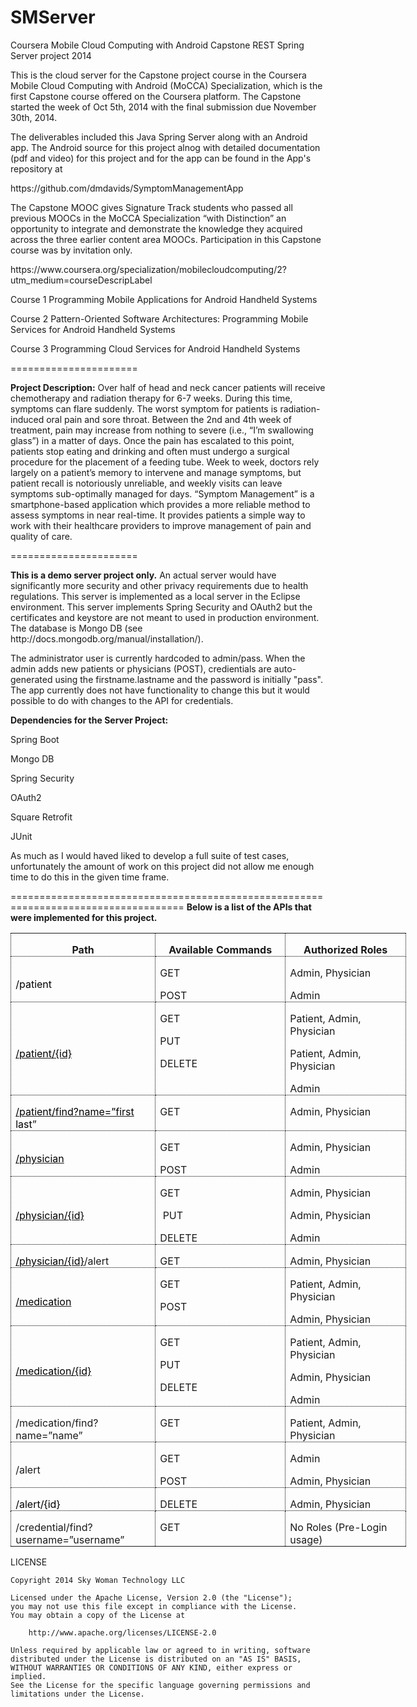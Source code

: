 SMServer
========
<p>
Coursera Mobile Cloud Computing with Android Capstone REST Spring Server project 2014</p>
<p>
This is the cloud server for the Capstone project course in the Coursera Mobile Cloud Computing with Android (MoCCA) Specialization, which is the first Capstone course offered on the Coursera platform.  The Capstone started the week of Oct 5th, 2014 with the final submission due November 30th, 2014.</p>
<p>The deliverables included this Java Spring Server along with an Android app.  The Android source for this project alnog with detailed documentation (pdf and video) for this project and for the app can be found in the App's repository at</p>
<p> https://github.com/dmdavids/SymptomManagementApp</p>
<p>
The Capstone MOOC gives Signature Track students who passed all previous MOOCs in the MoCCA Specialization “with Distinction” an opportunity to integrate and demonstrate the knowledge they acquired across the three earlier content area MOOCs. Participation in this Capstone course was by invitation only.
</p>
<p>https://www.coursera.org/specialization/mobilecloudcomputing/2?utm_medium=courseDescripLabel</p>
<p>
Course 1 Programming Mobile Applications for Android Handheld Systems</p>
<p>
Course 2 Pattern-Oriented Software Architectures: Programming Mobile Services for Android Handheld Systems</p>
<p>
Course 3 Programming Cloud Services for Android Handheld Systems
<br></p>
======================
<p>
<strong>Project Description:</strong>
Over half of head and neck cancer patients will receive chemotherapy and radiation
therapy for 6-7 weeks. During this time, symptoms can flare suddenly. The worst
symptom for patients is radiation-induced oral pain and sore throat. Between the 2nd
and 4th week of treatment, pain may increase from nothing to severe (i.e., “I’m
swallowing glass”) in a matter of days. Once the pain has escalated to this point,
patients stop eating and drinking and often must undergo a surgical procedure for the
placement of a feeding tube.
Week to week, doctors rely largely on a patient’s memory to intervene and manage
symptoms, but patient recall is notoriously unreliable, and weekly visits can leave
symptoms sub-optimally managed for days.
“Symptom Management” is a smartphone-based application which provides a more
reliable method to assess symptoms in near real-time. It provides patients a simple way
to work with their healthcare providers to improve management of pain and quality of
care.<br></p>
======================
<p> <strong>This is a demo server project only.</strong> An actual server would have significantly more security and other privacy requirements due to health regulations.  This server is implemented as a local server in the Eclipse environment.  This server implements Spring Security and OAuth2 but the certificates and keystore are not meant to used in production environment.  The database is Mongo DB (see http://docs.mongodb.org/manual/installation/).</p>
<p>
The administrator user is currently hardcoded to admin/pass.  When the admin adds new patients or physicians (POST), credientials are auto-generated using the firstname.lastname and the password is initially "pass".  The app currently does not have functionality to change this but it would possible to do with changes to the API for credentials.
</p>
<p>
<strong>Dependencies for the Server Project:</strong></p>
<p>
Spring Boot</p>
<p>
Mongo DB </p>
<p>
Spring Security</p>
<p>
OAuth2</p>
<p>
Square Retrofit</p>
<p>
JUnit</p>
<p>
As much as I would haved liked to develop a full suite of test cases, unfortunately the amount of work on this project did not allow me enough time to do this in the given time frame. 
</p>
====================================================================================
<strong>Below is a list of the APIs that were implemented for this project.</strong>

<table class=MsoTableGrid border=1 cellspacing=0 cellpadding=0 width=633
 style='width:474.95pt;border-collapse:collapse;border:none;mso-border-alt:
 dotted windowtext .5pt;mso-yfti-tbllook:1184;mso-padding-alt:0in 5.4pt 0in 5.4pt;
 mso-border-insideh:.5pt dotted windowtext;mso-border-insidev:.5pt dotted windowtext'>
 <tr style='mso-yfti-irow:0;mso-yfti-firstrow:yes;height:12.2pt'>
  <td width=224 style='width:168.1pt;border:dotted windowtext 1.0pt;mso-border-alt:
  dotted windowtext .5pt;padding:0in 5.4pt 0in 5.4pt;height:12.2pt'>
  <p class=MsoNormal align=center style='margin-bottom:0in;margin-bottom:.0001pt;
  text-align:center;line-height:normal'><b style='mso-bidi-font-weight:normal'>Path<o:p></o:p></b></p>
  </td>
  <td width=213 valign=top style='width:159.9pt;border:dotted windowtext 1.0pt;
  border-left:none;mso-border-left-alt:dotted windowtext .5pt;mso-border-alt:
  dotted windowtext .5pt;padding:0in 5.4pt 0in 5.4pt;height:12.2pt'>
  <p class=MsoNormal align=center style='margin-bottom:0in;margin-bottom:.0001pt;
  text-align:center;line-height:normal'><b style='mso-bidi-font-weight:normal'><span
  style='font-size:12.0pt'>Available Commands<o:p></o:p></span></b></p>
  </td>
  <td width=196 valign=top style='width:146.95pt;border:dotted windowtext 1.0pt;
  border-left:none;mso-border-left-alt:dotted windowtext .5pt;mso-border-alt:
  dotted windowtext .5pt;padding:0in 5.4pt 0in 5.4pt;height:12.2pt'>
  <p class=MsoNormal align=center style='margin-bottom:0in;margin-bottom:.0001pt;
  text-align:center;line-height:normal'><b style='mso-bidi-font-weight:normal'><span
  style='font-size:12.0pt'>Authorized Roles<o:p></o:p></span></b></p>
  </td>
 </tr>
 <tr style='mso-yfti-irow:1;height:25.0pt'>
  <td width=224 style='width:168.1pt;border:dotted windowtext 1.0pt;border-top:
  none;mso-border-top-alt:dotted windowtext .5pt;mso-border-alt:dotted windowtext .5pt;
  padding:0in 5.4pt 0in 5.4pt;height:25.0pt'>
  <p class=MsoNormal style='margin-bottom:0in;margin-bottom:.0001pt;line-height:
  normal'><span style='mso-field-code:" HYPERLINK "'><span class=MsoHyperlink><span
  style='font-size:12.0pt;color:windowtext;text-decoration:none;text-underline:
  none'>/patient</span></span></span><span style='font-size:12.0pt'><o:p></o:p></span></p>
  </td>
  <td width=213 valign=top style='width:159.9pt;border-top:none;border-left:
  none;border-bottom:dotted windowtext 1.0pt;border-right:dotted windowtext 1.0pt;
  mso-border-top-alt:dotted windowtext .5pt;mso-border-left-alt:dotted windowtext .5pt;
  mso-border-alt:dotted windowtext .5pt;padding:0in 5.4pt 0in 5.4pt;height:
  25.0pt'>
  <p class=MsoNormal style='margin-bottom:0in;margin-bottom:.0001pt;line-height:
  normal'><span style='font-size:12.0pt'>GET<o:p></o:p></span></p>
  <p class=MsoNormal style='margin-bottom:0in;margin-bottom:.0001pt;line-height:
  normal'><span style='font-size:12.0pt'>POST<o:p></o:p></span></p>
  </td>
  <td width=196 valign=top style='width:146.95pt;border-top:none;border-left:
  none;border-bottom:dotted windowtext 1.0pt;border-right:dotted windowtext 1.0pt;
  mso-border-top-alt:dotted windowtext .5pt;mso-border-left-alt:dotted windowtext .5pt;
  mso-border-alt:dotted windowtext .5pt;padding:0in 5.4pt 0in 5.4pt;height:
  25.0pt'>
  <p class=MsoNormal style='margin-bottom:0in;margin-bottom:.0001pt;line-height:
  normal'><span style='font-size:12.0pt'>Admin, Physician<o:p></o:p></span></p>
  <p class=MsoNormal style='margin-bottom:0in;margin-bottom:.0001pt;line-height:
  normal'><span style='font-size:12.0pt'>Admin<o:p></o:p></span></p>
  </td>
 </tr>
 <tr style='mso-yfti-irow:2;height:37.25pt'>
  <td width=224 style='width:168.1pt;border:dotted windowtext 1.0pt;border-top:
  none;mso-border-top-alt:dotted windowtext .5pt;mso-border-alt:dotted windowtext .5pt;
  padding:0in 5.4pt 0in 5.4pt;height:37.25pt'>
  <p class=MsoNormal style='margin-bottom:0in;margin-bottom:.0001pt;line-height:
  normal'><a href="https://192.168.0.34:8080/patient/%7bid%7d"><span
  style='font-size:12.0pt;color:windowtext;text-decoration:none;text-underline:
  none'>/patient/{id}</span></a><span style='font-size:12.0pt'><o:p></o:p></span></p>
  </td>
  <td width=213 valign=top style='width:159.9pt;border-top:none;border-left:
  none;border-bottom:dotted windowtext 1.0pt;border-right:dotted windowtext 1.0pt;
  mso-border-top-alt:dotted windowtext .5pt;mso-border-left-alt:dotted windowtext .5pt;
  mso-border-alt:dotted windowtext .5pt;padding:0in 5.4pt 0in 5.4pt;height:
  37.25pt'>
  <p class=MsoNormal style='margin-bottom:0in;margin-bottom:.0001pt;line-height:
  normal'><span style='font-size:12.0pt'>GET<o:p></o:p></span></p>
  <p class=MsoNormal style='margin-bottom:0in;margin-bottom:.0001pt;line-height:
  normal'><span style='font-size:12.0pt'>PUT<o:p></o:p></span></p>
  <p class=MsoNormal style='margin-bottom:0in;margin-bottom:.0001pt;line-height:
  normal'><span style='font-size:12.0pt'>DELETE<o:p></o:p></span></p>
  </td>
  <td width=196 valign=top style='width:146.95pt;border-top:none;border-left:
  none;border-bottom:dotted windowtext 1.0pt;border-right:dotted windowtext 1.0pt;
  mso-border-top-alt:dotted windowtext .5pt;mso-border-left-alt:dotted windowtext .5pt;
  mso-border-alt:dotted windowtext .5pt;padding:0in 5.4pt 0in 5.4pt;height:
  37.25pt'>
  <p class=MsoNormal style='margin-bottom:0in;margin-bottom:.0001pt;line-height:
  normal'><span style='font-size:12.0pt'>Patient, Admin, Physician<o:p></o:p></span></p>
  <p class=MsoNormal style='margin-bottom:0in;margin-bottom:.0001pt;line-height:
  normal'><span style='font-size:12.0pt'>Patient, Admin, Physician<o:p></o:p></span></p>
  <p class=MsoNormal style='margin-bottom:0in;margin-bottom:.0001pt;line-height:
  normal'><span style='font-size:12.0pt'>Admin<o:p></o:p></span></p>
  </td>
 </tr>
 <tr style='mso-yfti-irow:3;height:12.2pt'>
  <td width=224 style='width:168.1pt;border:dotted windowtext 1.0pt;border-top:
  none;mso-border-top-alt:dotted windowtext .5pt;mso-border-alt:dotted windowtext .5pt;
  padding:0in 5.4pt 0in 5.4pt;height:12.2pt'>
  <p class=MsoNormal style='margin-bottom:0in;margin-bottom:.0001pt;line-height:
  normal'><a href="https://192.168.0.34:8080/patient/find?name="><span
  style='font-size:12.0pt;color:windowtext;text-decoration:none;text-underline:
  none'>/patient/find?name=”first</span></a><span class=MsoHyperlink><span
  style='font-size:12.0pt;color:windowtext;text-decoration:none;text-underline:
  none'> last</span></span><span style='font-size:12.0pt'>”<o:p></o:p></span></p>
  </td>
  <td width=213 valign=top style='width:159.9pt;border-top:none;border-left:
  none;border-bottom:dotted windowtext 1.0pt;border-right:dotted windowtext 1.0pt;
  mso-border-top-alt:dotted windowtext .5pt;mso-border-left-alt:dotted windowtext .5pt;
  mso-border-alt:dotted windowtext .5pt;padding:0in 5.4pt 0in 5.4pt;height:
  12.2pt'>
  <p class=MsoNormal style='margin-bottom:0in;margin-bottom:.0001pt;line-height:
  normal'><span style='font-size:12.0pt'>GET<o:p></o:p></span></p>
  </td>
  <td width=196 valign=top style='width:146.95pt;border-top:none;border-left:
  none;border-bottom:dotted windowtext 1.0pt;border-right:dotted windowtext 1.0pt;
  mso-border-top-alt:dotted windowtext .5pt;mso-border-left-alt:dotted windowtext .5pt;
  mso-border-alt:dotted windowtext .5pt;padding:0in 5.4pt 0in 5.4pt;height:
  12.2pt'>
  <p class=MsoNormal style='margin-bottom:0in;margin-bottom:.0001pt;line-height:
  normal'><span style='font-size:12.0pt'>Admin, Physician<o:p></o:p></span></p>
  </td>
 </tr>
 <tr style='mso-yfti-irow:4;height:25.0pt'>
  <td width=224 style='width:168.1pt;border:dotted windowtext 1.0pt;border-top:
  none;mso-border-top-alt:dotted windowtext .5pt;mso-border-alt:dotted windowtext .5pt;
  padding:0in 5.4pt 0in 5.4pt;height:25.0pt'>
  <p class=MsoNormal style='margin-bottom:0in;margin-bottom:.0001pt;line-height:
  normal'><a href="https://192.168.0.34:8080/physician"><span style='font-size:
  12.0pt;color:windowtext;text-decoration:none;text-underline:none'>/physician</span></a><span
  style='font-size:12.0pt'><o:p></o:p></span></p>
  </td>
  <td width=213 valign=top style='width:159.9pt;border-top:none;border-left:
  none;border-bottom:dotted windowtext 1.0pt;border-right:dotted windowtext 1.0pt;
  mso-border-top-alt:dotted windowtext .5pt;mso-border-left-alt:dotted windowtext .5pt;
  mso-border-alt:dotted windowtext .5pt;padding:0in 5.4pt 0in 5.4pt;height:
  25.0pt'>
  <p class=MsoNormal style='margin-bottom:0in;margin-bottom:.0001pt;line-height:
  normal'><span style='font-size:12.0pt'>GET<o:p></o:p></span></p>
  <p class=MsoNormal style='margin-bottom:0in;margin-bottom:.0001pt;line-height:
  normal'><span style='font-size:12.0pt'>POST<o:p></o:p></span></p>
  </td>
  <td width=196 valign=top style='width:146.95pt;border-top:none;border-left:
  none;border-bottom:dotted windowtext 1.0pt;border-right:dotted windowtext 1.0pt;
  mso-border-top-alt:dotted windowtext .5pt;mso-border-left-alt:dotted windowtext .5pt;
  mso-border-alt:dotted windowtext .5pt;padding:0in 5.4pt 0in 5.4pt;height:
  25.0pt'>
  <p class=MsoNormal style='margin-bottom:0in;margin-bottom:.0001pt;line-height:
  normal'><span style='font-size:12.0pt'>Admin, Physician<o:p></o:p></span></p>
  <p class=MsoNormal style='margin-bottom:0in;margin-bottom:.0001pt;line-height:
  normal'><span style='font-size:12.0pt'>Admin<o:p></o:p></span></p>
  </td>
 </tr>
 <tr style='mso-yfti-irow:5;height:37.25pt'>
  <td width=224 style='width:168.1pt;border:dotted windowtext 1.0pt;border-top:
  none;mso-border-top-alt:dotted windowtext .5pt;mso-border-alt:dotted windowtext .5pt;
  padding:0in 5.4pt 0in 5.4pt;height:37.25pt'>
  <p class=MsoNormal style='margin-bottom:0in;margin-bottom:.0001pt;line-height:
  normal'><a href="https://192.168.0.34:8080/physician/%7bid%7d"><span
  style='font-size:12.0pt;color:windowtext;text-decoration:none;text-underline:
  none'>/physician/{id}</span></a><span style='font-size:12.0pt'><o:p></o:p></span></p>
  </td>
  <td width=213 valign=top style='width:159.9pt;border-top:none;border-left:
  none;border-bottom:dotted windowtext 1.0pt;border-right:dotted windowtext 1.0pt;
  mso-border-top-alt:dotted windowtext .5pt;mso-border-left-alt:dotted windowtext .5pt;
  mso-border-alt:dotted windowtext .5pt;padding:0in 5.4pt 0in 5.4pt;height:
  37.25pt'>
  <p class=MsoNormal style='margin-bottom:0in;margin-bottom:.0001pt;line-height:
  normal'><span style='font-size:12.0pt'>GET<o:p></o:p></span></p>
  <p class=MsoNormal style='margin-bottom:0in;margin-bottom:.0001pt;line-height:
  normal'><span style='font-size:12.0pt'><span
  style='mso-spacerun:yes'> </span>PUT<o:p></o:p></span></p>
  <p class=MsoNormal style='margin-bottom:0in;margin-bottom:.0001pt;line-height:
  normal'><span style='font-size:12.0pt'>DELETE<o:p></o:p></span></p>
  </td>
  <td width=196 valign=top style='width:146.95pt;border-top:none;border-left:
  none;border-bottom:dotted windowtext 1.0pt;border-right:dotted windowtext 1.0pt;
  mso-border-top-alt:dotted windowtext .5pt;mso-border-left-alt:dotted windowtext .5pt;
  mso-border-alt:dotted windowtext .5pt;padding:0in 5.4pt 0in 5.4pt;height:
  37.25pt'>
  <p class=MsoNormal style='margin-bottom:0in;margin-bottom:.0001pt;line-height:
  normal'><span style='font-size:12.0pt'>Admin, Physician<o:p></o:p></span></p>
  <p class=MsoNormal style='margin-bottom:0in;margin-bottom:.0001pt;line-height:
  normal'><span style='font-size:12.0pt'>Admin, Physician<o:p></o:p></span></p>
  <p class=MsoNormal style='margin-bottom:0in;margin-bottom:.0001pt;line-height:
  normal'><span style='font-size:12.0pt'>Admin<o:p></o:p></span></p>
  </td>
 </tr>
 <tr style='mso-yfti-irow:6;height:12.75pt'>
  <td width=224 style='width:168.1pt;border:dotted windowtext 1.0pt;border-top:
  none;mso-border-top-alt:dotted windowtext .5pt;mso-border-alt:dotted windowtext .5pt;
  padding:0in 5.4pt 0in 5.4pt;height:12.75pt'>
  <p class=MsoNormal style='margin-bottom:0in;margin-bottom:.0001pt;line-height:
  normal'><a href="https://192.168.0.34:8080/physician/%7bid%7d"><span
  style='font-size:12.0pt;color:windowtext;text-decoration:none;text-underline:
  none'>/physician/{id}</span></a><span style='font-size:12.0pt'>/alert<o:p></o:p></span></p>
  </td>
  <td width=213 valign=top style='width:159.9pt;border-top:none;border-left:
  none;border-bottom:dotted windowtext 1.0pt;border-right:dotted windowtext 1.0pt;
  mso-border-top-alt:dotted windowtext .5pt;mso-border-left-alt:dotted windowtext .5pt;
  mso-border-alt:dotted windowtext .5pt;padding:0in 5.4pt 0in 5.4pt;height:
  12.75pt'>
  <p class=MsoNormal style='margin-bottom:0in;margin-bottom:.0001pt;line-height:
  normal'><span style='font-size:12.0pt'>GET<o:p></o:p></span></p>
  </td>
  <td width=196 valign=top style='width:146.95pt;border-top:none;border-left:
  none;border-bottom:dotted windowtext 1.0pt;border-right:dotted windowtext 1.0pt;
  mso-border-top-alt:dotted windowtext .5pt;mso-border-left-alt:dotted windowtext .5pt;
  mso-border-alt:dotted windowtext .5pt;padding:0in 5.4pt 0in 5.4pt;height:
  12.75pt'>
  <p class=MsoNormal style='margin-bottom:0in;margin-bottom:.0001pt;line-height:
  normal'><span style='font-size:12.0pt'>Admin, Physician<o:p></o:p></span></p>
  </td>
 </tr>
 <tr style='mso-yfti-irow:7;height:24.45pt'>
  <td width=224 style='width:168.1pt;border:dotted windowtext 1.0pt;border-top:
  none;mso-border-top-alt:dotted windowtext .5pt;mso-border-alt:dotted windowtext .5pt;
  padding:0in 5.4pt 0in 5.4pt;height:24.45pt'>
  <p class=MsoNormal style='margin-bottom:0in;margin-bottom:.0001pt;line-height:
  normal'><a href="https://192.168.0.34:8080/medication"><span
  style='font-size:12.0pt;color:windowtext;text-decoration:none;text-underline:
  none'>/medication</span></a><span style='font-size:12.0pt'><o:p></o:p></span></p>
  </td>
  <td width=213 valign=top style='width:159.9pt;border-top:none;border-left:
  none;border-bottom:dotted windowtext 1.0pt;border-right:dotted windowtext 1.0pt;
  mso-border-top-alt:dotted windowtext .5pt;mso-border-left-alt:dotted windowtext .5pt;
  mso-border-alt:dotted windowtext .5pt;padding:0in 5.4pt 0in 5.4pt;height:
  24.45pt'>
  <p class=MsoNormal style='margin-bottom:0in;margin-bottom:.0001pt;line-height:
  normal'><span style='font-size:12.0pt'>GET<o:p></o:p></span></p>
  <p class=MsoNormal style='margin-bottom:0in;margin-bottom:.0001pt;line-height:
  normal'><span style='font-size:12.0pt'>POST<o:p></o:p></span></p>
  </td>
  <td width=196 valign=top style='width:146.95pt;border-top:none;border-left:
  none;border-bottom:dotted windowtext 1.0pt;border-right:dotted windowtext 1.0pt;
  mso-border-top-alt:dotted windowtext .5pt;mso-border-left-alt:dotted windowtext .5pt;
  mso-border-alt:dotted windowtext .5pt;padding:0in 5.4pt 0in 5.4pt;height:
  24.45pt'>
  <p class=MsoNormal style='margin-bottom:0in;margin-bottom:.0001pt;line-height:
  normal'><span style='font-size:12.0pt'>Patient, Admin, Physician<o:p></o:p></span></p>
  <p class=MsoNormal style='margin-bottom:0in;margin-bottom:.0001pt;line-height:
  normal'><span style='font-size:12.0pt'>Admin, Physician<o:p></o:p></span></p>
  </td>
 </tr>
 <tr style='mso-yfti-irow:8;height:37.7pt'>
  <td width=224 style='width:168.1pt;border:dotted windowtext 1.0pt;border-top:
  none;mso-border-top-alt:dotted windowtext .5pt;mso-border-alt:dotted windowtext .5pt;
  padding:0in 5.4pt 0in 5.4pt;height:37.7pt'>
  <p class=MsoNormal style='margin-bottom:0in;margin-bottom:.0001pt;line-height:
  normal'><a href="https://192.168.0.34:8080/medication/%7bid%7d"><span
  style='font-size:12.0pt;color:windowtext;text-decoration:none;text-underline:
  none'>/medication/{id}</span></a><span style='font-size:12.0pt'><o:p></o:p></span></p>
  </td>
  <td width=213 valign=top style='width:159.9pt;border-top:none;border-left:
  none;border-bottom:dotted windowtext 1.0pt;border-right:dotted windowtext 1.0pt;
  mso-border-top-alt:dotted windowtext .5pt;mso-border-left-alt:dotted windowtext .5pt;
  mso-border-alt:dotted windowtext .5pt;padding:0in 5.4pt 0in 5.4pt;height:
  37.7pt'>
  <p class=MsoNormal style='margin-bottom:0in;margin-bottom:.0001pt;line-height:
  normal'><span style='font-size:12.0pt'>GET<o:p></o:p></span></p>
  <p class=MsoNormal style='margin-bottom:0in;margin-bottom:.0001pt;line-height:
  normal'><span style='font-size:12.0pt'>PUT<o:p></o:p></span></p>
  <p class=MsoNormal style='margin-bottom:0in;margin-bottom:.0001pt;line-height:
  normal'><span style='font-size:12.0pt'>DELETE<o:p></o:p></span></p>
  </td>
  <td width=196 valign=top style='width:146.95pt;border-top:none;border-left:
  none;border-bottom:dotted windowtext 1.0pt;border-right:dotted windowtext 1.0pt;
  mso-border-top-alt:dotted windowtext .5pt;mso-border-left-alt:dotted windowtext .5pt;
  mso-border-alt:dotted windowtext .5pt;padding:0in 5.4pt 0in 5.4pt;height:
  37.7pt'>
  <p class=MsoNormal style='margin-bottom:0in;margin-bottom:.0001pt;line-height:
  normal'><span style='font-size:12.0pt'>Patient, Admin, Physician<o:p></o:p></span></p>
  <p class=MsoNormal style='margin-bottom:0in;margin-bottom:.0001pt;line-height:
  normal'><span style='font-size:12.0pt'>Admin, Physician<o:p></o:p></span></p>
  <p class=MsoNormal style='margin-bottom:0in;margin-bottom:.0001pt;line-height:
  normal'><span style='font-size:12.0pt'>Admin<o:p></o:p></span></p>
  </td>
 </tr>
 <tr style='mso-yfti-irow:9;height:12.2pt'>
  <td width=224 style='width:168.1pt;border:dotted windowtext 1.0pt;border-top:
  none;mso-border-top-alt:dotted windowtext .5pt;mso-border-alt:dotted windowtext .5pt;
  padding:0in 5.4pt 0in 5.4pt;height:12.2pt'>
  <p class=MsoNormal style='margin-bottom:0in;margin-bottom:.0001pt;line-height:
  normal'>/medication/find?name=”name”</p>
  </td>
  <td width=213 valign=top style='width:159.9pt;border-top:none;border-left:
  none;border-bottom:dotted windowtext 1.0pt;border-right:dotted windowtext 1.0pt;
  mso-border-top-alt:dotted windowtext .5pt;mso-border-left-alt:dotted windowtext .5pt;
  mso-border-alt:dotted windowtext .5pt;padding:0in 5.4pt 0in 5.4pt;height:
  12.2pt'>
  <p class=MsoNormal style='margin-bottom:0in;margin-bottom:.0001pt;line-height:
  normal'><span style='font-size:12.0pt'>GET<o:p></o:p></span></p>
  </td>
  <td width=196 valign=top style='width:146.95pt;border-top:none;border-left:
  none;border-bottom:dotted windowtext 1.0pt;border-right:dotted windowtext 1.0pt;
  mso-border-top-alt:dotted windowtext .5pt;mso-border-left-alt:dotted windowtext .5pt;
  mso-border-alt:dotted windowtext .5pt;padding:0in 5.4pt 0in 5.4pt;height:
  12.2pt'>
  <p class=MsoNormal style='margin-bottom:0in;margin-bottom:.0001pt;line-height:
  normal'><span style='font-size:12.0pt'>Patient, Admin, Physician<o:p></o:p></span></p>
  </td>
 </tr>
 <tr style='mso-yfti-irow:10;height:25.0pt'>
  <td width=224 style='width:168.1pt;border:dotted windowtext 1.0pt;border-top:
  none;mso-border-top-alt:dotted windowtext .5pt;mso-border-alt:dotted windowtext .5pt;
  padding:0in 5.4pt 0in 5.4pt;height:25.0pt'>
  <p class=MsoNormal style='margin-bottom:0in;margin-bottom:.0001pt;line-height:
  normal'><span style='font-size:12.0pt'>/alert<o:p></o:p></span></p>
  </td>
  <td width=213 valign=top style='width:159.9pt;border-top:none;border-left:
  none;border-bottom:dotted windowtext 1.0pt;border-right:dotted windowtext 1.0pt;
  mso-border-top-alt:dotted windowtext .5pt;mso-border-left-alt:dotted windowtext .5pt;
  mso-border-alt:dotted windowtext .5pt;padding:0in 5.4pt 0in 5.4pt;height:
  25.0pt'>
  <p class=MsoNormal style='margin-bottom:0in;margin-bottom:.0001pt;line-height:
  normal'><span style='font-size:12.0pt'>GET<o:p></o:p></span></p>
  <p class=MsoNormal style='margin-bottom:0in;margin-bottom:.0001pt;line-height:
  normal'><span style='font-size:12.0pt'>POST<o:p></o:p></span></p>
  </td>
  <td width=196 valign=top style='width:146.95pt;border-top:none;border-left:
  none;border-bottom:dotted windowtext 1.0pt;border-right:dotted windowtext 1.0pt;
  mso-border-top-alt:dotted windowtext .5pt;mso-border-left-alt:dotted windowtext .5pt;
  mso-border-alt:dotted windowtext .5pt;padding:0in 5.4pt 0in 5.4pt;height:
  25.0pt'>
  <p class=MsoNormal style='margin-bottom:0in;margin-bottom:.0001pt;line-height:
  normal'><span style='font-size:12.0pt'>Admin<o:p></o:p></span></p>
  <p class=MsoNormal style='margin-bottom:0in;margin-bottom:.0001pt;line-height:
  normal'><span style='font-size:12.0pt'>Admin, Physician<o:p></o:p></span></p>
  </td>
 </tr>
 <tr style='mso-yfti-irow:11;height:12.2pt'>
  <td width=224 style='width:168.1pt;border:dotted windowtext 1.0pt;border-top:
  none;mso-border-top-alt:dotted windowtext .5pt;mso-border-alt:dotted windowtext .5pt;
  padding:0in 5.4pt 0in 5.4pt;height:12.2pt'>
  <p class=MsoNormal style='margin-bottom:0in;margin-bottom:.0001pt;line-height:
  normal'><span style='mso-field-code:" HYPERLINK "'><span class=MsoHyperlink><span
  style='font-size:12.0pt;color:windowtext;text-decoration:none;text-underline:
  none'>/alert/{id}</span></span></span><span style='font-size:12.0pt'><o:p></o:p></span></p>
  </td>
  <td width=213 valign=top style='width:159.9pt;border-top:none;border-left:
  none;border-bottom:dotted windowtext 1.0pt;border-right:dotted windowtext 1.0pt;
  mso-border-top-alt:dotted windowtext .5pt;mso-border-left-alt:dotted windowtext .5pt;
  mso-border-alt:dotted windowtext .5pt;padding:0in 5.4pt 0in 5.4pt;height:
  12.2pt'>
  <p class=MsoNormal style='margin-bottom:0in;margin-bottom:.0001pt;line-height:
  normal'><span style='font-size:12.0pt'>DELETE<o:p></o:p></span></p>
  </td>
  <td width=196 valign=top style='width:146.95pt;border-top:none;border-left:
  none;border-bottom:dotted windowtext 1.0pt;border-right:dotted windowtext 1.0pt;
  mso-border-top-alt:dotted windowtext .5pt;mso-border-left-alt:dotted windowtext .5pt;
  mso-border-alt:dotted windowtext .5pt;padding:0in 5.4pt 0in 5.4pt;height:
  12.2pt'>
  <p class=MsoNormal style='margin-bottom:0in;margin-bottom:.0001pt;line-height:
  normal'><span style='font-size:12.0pt'>Admin, Physician<o:p></o:p></span></p>
  </td>
 </tr>
 <tr style='mso-yfti-irow:12;mso-yfti-lastrow:yes;height:12.2pt'>
  <td width=224 style='width:168.1pt;border:dotted windowtext 1.0pt;border-top:
  none;mso-border-top-alt:dotted windowtext .5pt;mso-border-alt:dotted windowtext .5pt;
  padding:0in 5.4pt 0in 5.4pt;height:12.2pt'>
  <p class=MsoNormal style='margin-bottom:0in;margin-bottom:.0001pt;line-height:
  normal'>/credential/find?username=”username”</p>
  </td>
  <td width=213 valign=top style='width:159.9pt;border-top:none;border-left:
  none;border-bottom:dotted windowtext 1.0pt;border-right:dotted windowtext 1.0pt;
  mso-border-top-alt:dotted windowtext .5pt;mso-border-left-alt:dotted windowtext .5pt;
  mso-border-alt:dotted windowtext .5pt;padding:0in 5.4pt 0in 5.4pt;height:
  12.2pt'>
  <p class=MsoNormal style='margin-bottom:0in;margin-bottom:.0001pt;line-height:
  normal'><span style='font-size:12.0pt'>GET<o:p></o:p></span></p>
  </td>
  <td width=196 valign=top style='width:146.95pt;border-top:none;border-left:
  none;border-bottom:dotted windowtext 1.0pt;border-right:dotted windowtext 1.0pt;
  mso-border-top-alt:dotted windowtext .5pt;mso-border-left-alt:dotted windowtext .5pt;
  mso-border-alt:dotted windowtext .5pt;padding:0in 5.4pt 0in 5.4pt;height:
  12.2pt'>
  <p class=MsoNormal style='margin-bottom:0in;margin-bottom:.0001pt;line-height:
  normal'><span style='font-size:12.0pt'>No Roles (Pre-Login usage)<o:p></o:p></span></p>
  </td>
 </tr>
</table>
<p>
LICENSE

    Copyright 2014 Sky Woman Technology LLC
    
    Licensed under the Apache License, Version 2.0 (the "License");
    you may not use this file except in compliance with the License.
    You may obtain a copy of the License at

        http://www.apache.org/licenses/LICENSE-2.0

    Unless required by applicable law or agreed to in writing, software
    distributed under the License is distributed on an "AS IS" BASIS,
    WITHOUT WARRANTIES OR CONDITIONS OF ANY KIND, either express or implied. 
    See the License for the specific language governing permissions and 
    limitations under the License.
    
  
 
